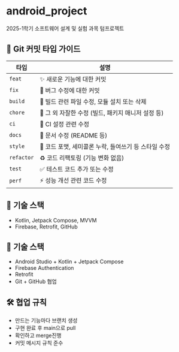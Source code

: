 # android_project
2025-1학기 소프트웨어 설계 및 실험 과목 텀프로젝트

## 📝 Git 커밋 타입 가이드

| 타입      | 설명 |
|-----------|------|
| `feat`    | ✨ 새로운 기능에 대한 커밋 |
| `fix`     | 🐛 버그 수정에 대한 커밋 |
| `build`   | 🔧 빌드 관련 파일 수정, 모듈 설치 또는 삭제 |
| `chore`   | 🔨 그 외 자잘한 수정 (빌드, 패키지 매니저 설정 등) |
| `ci`      | 🤖 CI 설정 관련 수정 |
| `docs`    | 📝 문서 수정 (README 등) |
| `style`   | 💄 코드 포맷, 세미콜론 누락, 들여쓰기 등 스타일 수정 |
| `refactor`| ♻️  코드 리팩토링 (기능 변화 없음) |
| `test`    | ✅ 테스트 코드 추가 또는 수정 |
| `perf`    | ⚡ 성능 개선 관련 코드 수정 |


## 🧱 기술 스택
- Kotlin, Jetpack Compose, MVVM
- Firebase, Retrofit, GitHub

## 🧱 기술 스택

- Android Studio + Kotlin + Jetpack Compose
- Firebase Authentication
- Retrofit
- Git + GitHub 협업

## 🛠 협업 규칙

- 만드는 기능마다 브랜치 생성
- 구현 완료 후 main으로 pull
- 확인하고 merge진행
- 커밋 메시지 규칙 준수

